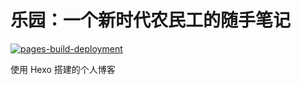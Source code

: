 # 乐园：一个新时代农民工的随手笔记

[![pages-build-deployment](https://github.com/ywang-wnlo/ywang-wnlo.github.io/actions/workflows/pages/pages-build-deployment/badge.svg?branch=gh-pages)](https://github.com/ywang-wnlo/ywang-wnlo.github.io/actions/workflows/pages/pages-build-deployment)

使用 Hexo 搭建的个人博客
